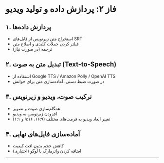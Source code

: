 
# فاز ۲: پردازش داده و تولید ویدیو

## ۱. پردازش داده‌ها
- استخراج متن زیرنویس از فایل‌های SRT
- فیلتر کردن جملات کلیدی و اصلاح متن
- ترجمه (در صورت نیاز)

## ۲. تبدیل متن به صوت (Text-to-Speech)
- استفاده از Google TTS / Amazon Polly / OpenAI TTS
- در صورت ضبط دستی، آماده‌سازی متن برای خوانش

## ۳. ترکیب صوت، ویدیو و زیرنویس
- همگام‌سازی صوت و تصویر
- افزودن زیرنویس به ویدیو
- تغییر ابعاد ویدیو به فرمت‌های مختلف (۱۶:۹، ۹:۱۶ و ۱:۱)

## ۴. آماده‌سازی فایل‌های نهایی
- کاهش حجم بدون افت کیفیت
- اضافه کردن واترمارک یا لوگو (اختیاری)

---
